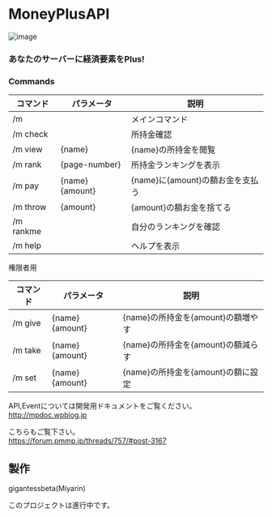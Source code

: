 # MoneyPlusAPI


![image](https://github.com/gigantessbeta/MoneyPlusAPI/blob/master/image.jpg)

  
### あなたのサーバーに経済要素をPlus!  
  
  
### Commands

| コマンド |   パラメータ    |               説明               |
| -------- | --------------- | -------------------------------- |
| /m       |                 | メインコマンド                   |
| /m check |                 | 所持金確認                       |
| /m view  | {name}          | {name}の所持金を閲覧             |
| /m rank  | {page-number}   | 所持金ランキングを表示           |
| /m pay   | {name} {amount} | {name}に{amount}の額お金を支払う |
| /m throw | {amount}        | {amount}の額お金を捨てる         |
| /m rankme | | 自分のランキングを確認 |
| /m help  |                 | ヘルプを表示                     |

権限者用

| コマンド |   パラメータ    |                   説明                   |
| -------- | --------------- | ---------------------------------------- |
| /m give  | {name} {amount} | {name}の所持金を{amount}の額増やす |
| /m take  | {name} {amount} | {name}の所持金を{amount}の額減らす |
| /m set   | {name} {amount} | {name}の所持金を{amount}の額に設定 |

  
  
API,Eventについては開発用ドキュメントをご覧ください。  
<http://mpdoc.wpblog.jp>  

  
こちらもご覧下さい。  
<https://forum.pmmp.jp/threads/757/#post-3167>  
  
  

## 製作
  
gigantessbeta(Miyarin)  
    
このプロジェクトは進行中です。  


